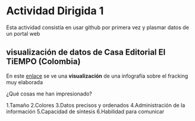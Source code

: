 # Actividad Dirigida 1

Esta actividad consistía en usar github por primera vez y plasmar datos de un portal web   

## visualización de datos de Casa Editorial El TiEMPO (Colombia)

En este [enlace](https://www.eltiempo.com/cultura/gente/el-tiempo-gano-tres-premios-de-la-snd-en-diseno-editorial-e-infografia-337592) se ve una **visualización** de una infografía sobre el fracking muy elaborada

¿Qué cosas me han impresionado?

1.Tamaño
2.Colores
3.Datos precisos y ordenados
4.Administración de la información
5.Capacidad de síntesis 
6.Habilidad para comunicar

